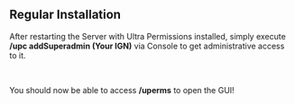 ## Regular Installation

After restarting the Server with Ultra Permissions installed, simply execute **/upc addSuperadmin (Your IGN)** via Console to get administrative access to it.

<br>

You should now be able to access **/uperms** to open the GUI!
